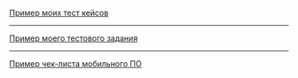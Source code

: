 [Пример моих тест кейсов](https://docs.google.com/spreadsheets/d/1LAeGcGCgze66z-dkD9blY6H36whSsbw-/edit?usp=sharing&ouid=112178123719644212702&rtpof=true&sd=true)


---


[Пример моего тестового задания](https://docs.google.com/spreadsheets/d/1qy1EtmxE8JbKsTqXmrbSbOL-B-gpccVDqEJUM8TbmPI/edit?usp=sharing)


---


[Пример чек-листа мобильного ПО](https://docs.google.com/document/d/1_pNsVp1giGUlmI3uJJUKLU1oPG2ZfehL-_x8ENJiYrQ/edit?usp=sharing)
